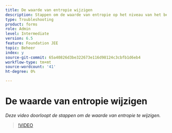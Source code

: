 ```yaml
---
title: De waarde van entropie wijzigen
description: Stappen om de waarde van entropie op het niveau van het besturingssysteem te wijzigen
type: Troubleshooting
product: forms
role: Admin
level: Intermediate
version: 6.5
feature: Foundation JEE
topic: Beheer
index: y
source-git-commit: 65a40826d3be322673e116d98124c3cbfb1d6eb4
workflow-type: tm+mt
source-wordcount: '41'
ht-degree: 0%

---
```



# De waarde van entropie wijzigen

*Deze video doorloopt de stappen om de waarde van entropie te wijzigen.*

>[!VIDEO](https://video.tv.adobe.com/v/335494?quality=9&learn=on)
